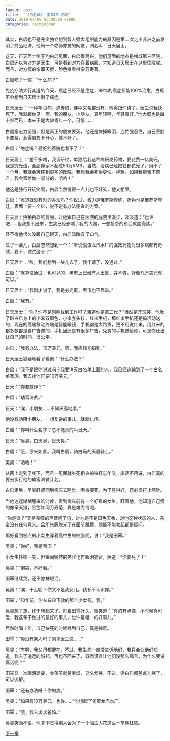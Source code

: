 ```yaml
---
layout: post
title:  "《白名单》 第03章 朋友"
date: 2019-02-05 03:00:00 +0800
categories: baimingdan
---
```

其实，白启也不是完全独立想到智人强大组织能力的原因是第二次走出非洲之前发明了商品经济，他有一个亦师亦友的网友，网名叫：日天居士。

这天，日天居士终于约白启见面，白启很高兴，他们见面的地点是梅城第三医院，白启还以为对方是医生，可是看到对方穿着病服，才知道日天居士在这里住院呢。而且，对方瘦的像窜天猴，脸色难看得像万寿菊。

白启吃了一惊：“什么病？”

免疫疗法大行其道的今天，癌症已经不是绝症，99%的癌症都能100%治愈，白启不会想到日天居士得了癌症。

日天居士：“一种罕见病，遗传的，连中文名都没有，懒得跟你讲了。医生说我快死了，我就跟你见一面，我的朋友，小朋友，真年轻啊，年轻真好。”他大概也是四十岁而已，本来正是大龄青年一个，可惜……

白启意志力坚强，但是真正的朋友要死，他还是快掉眼泪，连忙强忍住，自己丢脸不要紧，惹得朋友不开心，就不好了。

白启：“绝症吗？最好的医院也看不了？”

日天居士：“差不多咯，我调研过，单独给我这种病研发药物，要花费一亿美元，我是穷光蛋，全副身家不超过50万RMB，当然，治病已经把钱都花光了，用不了一个月，我就会转移到更差的医院，我想我会死得更快。抱歉，如果我能留下遗产，我会留给你一部分的，哈哈！”

他这是强行开玩笑啊，白启当然觉得一点儿也不好笑，他又想哭。

白启：“难道就没有别的办法吗？你说过，权力是俄罗斯套娃，药物也是俄罗斯套娃，表面上要一个亿，说不定有办法便宜的方案。”

日天居士拍拍白启的肩膀，让他跟自己在医院的庭院里漫步，淡淡道：“也许吧……但我想不出来，生病已经影响了我的大脑，一想复杂的东西就脑壳疼。”

怪不得他很久没跟自己聊天，白启暗暗叹了口气。

过了一会儿，白启忽然想到一个：“听说偷蛋龙汽水厂的强效药物对很多病都有奇效，要不，试试这个？”

日天居士：“唉，我们想到一块儿去了，我申请了，没通过。”

白启：“就算没通过，也可以的，黑市上已经有人出售，并不贵，好像几万美元就可以。”

日天居士：“我刚才说了，我是穷光蛋，黑市也不靠谱。”

白启：“我有。”

日天居士：“你？你不是刚刚找到工作吗？难道你是富二代？”当然是开玩笑，他瞅了瞅白启身上的小米双肩包、小米套头衫、红米手机，那红米手机还是搞活动送的，现在的高端移动终端是智能眼镜，手机都是大路货，更不用说红米，用红米的都多数都是看广告送的，手机里还是有很多广告，免费的手机送给你，可是你还出让自己的时间，很公平。

白启：“我有办法，10万美元，嗯，我应该能搞到。”

日天居士狐疑地看了看他：“什么办法？”

白启：“我不是跟你说过吗？我要消灭白名单上面的人，我已经追踪到了一个白名单家族，我去找他们要10万美元。”

日天：“你要敲诈？”

白启：“劫富济贫。”

日天：“唉，小朋友……不知天高地厚。”

他没有劝阻小朋友，一想复杂的事儿，就脑仁疼。

白启：“你叫什么名字？总不能真的叫日天。”

日天：“吴昊，口天吴，日天昊。”

白启：“哦，原来如此。我叫白启，骑白马的天启骑士。”

吴昊：“哈哈！”

从网上走到了线下，而且一见面就生死相许的铁杆忘年交，废话不用说，白启真的要去实行他的劫富济贫计划。

白启走后，吴昊赶紧回到病床去睡觉，困得要死，为了睡得好，还必须打止痛针。

当他迷迷糊糊醒来的时候，看到病床前有一个好看的女生，盯着他，他知道自己瘦的像窜天猴，脸色如同万寿菊，真是难为情呢。

“你是谁？”吴昊嘶哑的声音问了句，对方是不是国色天香，对他这种状态的人，完全没有任何意义。会所头牌脱光了在面前跳舞，他能不能勃起都是疑问。

那好看到极点的小女生穿着高中生的校服呢，说：“我是田幂。”

吴昊：“你好，我是苦涩。”

小女生扑哧一笑，但瞬间嫣然的笑容化作眼泪婆娑，哭道：“你要死了！”

吴昊：“别哭，不好看。”

田幂继续哭，还不停抹眼泪。

吴昊：“唉，干么呢？你又不是我女儿。我都不认识你。”

田幂：“10年前，你从车轮下救的那个小女孩，我。”

吴昊想了想，终于想起来了，盯着田幂好久，微笑道：“真的有点像，小时候真可爱，我这辈子做过的最好的事儿，也许是唯一的好事儿。”

居然时隔十年，自己快死的时候找到自己，真是神奇。

田幂：“你没有亲人吗？刚才医生说……”

吴昊：“有啊，我父母都健在，不过，我生病一直没告诉他们，我只会让他们知道，我去了遥远的城邦，再也不回来了，既然谎言让他们没那么痛苦，为什么要说真话呢？”

田幂又一次眼泪婆娑，女孩子就是麻烦，这么爱哭，不过，连白启都差点儿哭了，可以谅解。

田幂：“还有办法吗？你的病。”

吴昊：“如果有10万美元，也许……”他想起了偷蛋龙汽水厂。

田幂：“哦，我去求求爸妈。”

吴昊笑而不语，他才不觉得别人会为了一个陌生人花这么一笔冤枉钱。

[下一章](/baimingdan/2019/02/06/04.html)

